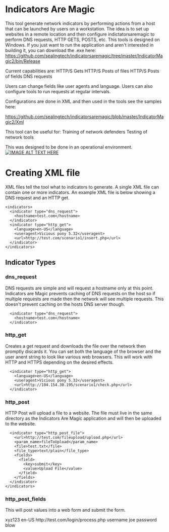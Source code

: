 # Indicators Are Magic

This tool generate network indicators by performing actions from a host that can be launched by users on a workstation.  The idea is to set up websites in a remote location and then configure indictatorsaremagic to perform DNS requests, HTTP GETS, POSTS, etc.  This tools is designed on Windows.  If you just want to run the application and aren't interested in building it, you can download the .exe here:
https://github.com/sealingtech/indicatorsaremagic/tree/master/IndicatorMagic2/bin/Release

Current capabilities are: 
HTTP/S Gets
HTTP/S Posts of files
HTTP/S Posts of fields
DNS requests

Users can change fields like user agents and language.  Users can also configure tools to run requests at regular intervals.

Configurations are done in XML and then used in the tools see the samples here:

https://github.com/sealingtech/indicatorsaremagic/blob/master/IndicatorMagic2/Xml
 
This tool can be useful for:
Training of network defenders
Testing of network tools

This was designed to be done in an operational environment.
[![IMAGE ALT TEXT HERE](http://img.youtube.com/vi/hZPeRvcwLms/0.jpg)](https://www.youtube.com/watch?v=hZPeRvcwLms)


# Creating XML file
XML files tell the tool what to indicators to generate.  A single XML file can contain one or more indicators.  An example XML file is below showing a DNS request and an HTTP get.

```
<indicators>
  <indicator type="dns_request">
    <hostname>test.com</hostname>
  </indicator>
  <indicator type="http_get">
    <language>en-US</language>
    <useragent>Vicious pony 5.32</useragent>
    <url>http://test.com/scenario1/insert.php</url>
  </indicator>
</indicators>
```


## Indicator Types
### dns_request
DNS requests are simple and will request a hostname only at this point.  Indicators are Magic prevents caching of DNS requests on the host so if multiple requests are made then the network will see multiple requests.  This doesn't prevent caching on the hosts DNS server though.

```
  <indicator type="dns_request">
    <hostname>test.com</hostname>
  </indicator>
```

### http_get
Creates a get request and downloads the file over the network then promptly discards it.  You can set both the language of the browser and the user anent string to look like various web browsers.  This will work with HTTP and HTTPS depending on the desired effects.

```
  <indicator type="http_get">
    <language>en-US</language>
    <useragent>Vicious pony 5.32</useragent>
    <url>http://104.154.30.195/scenario1/check.php</url>
  </indicator>
```

### http_post
HTTP Post will upload a file to a website.  The file must live in the same directory as the Indicators Are Magic application and will then be uploaded to the website.
```
  <indicator type="http_post_file">
    <url>http://test.com/fileupload/upload.php</url>
    <param_name>fileToUpload</param_name>
    <file>test.txt</file>
    <file_type>text/plain</file_type>
    <fields>
      <field>
        <key>submit</key>
        <value>Upload File</value>
      </field>
    </fields>
  </indicator>
</indicators>
```

### http_post_fields
This will post values into a web form and submit the form.

  <indicator type="http_post_fields">
    <useragent>xyz123</useragent>
    <language>en-US</language>
    <url>http://test.com/login/process.php</url>
    <fields>
      <field>
        <key>username</key>
        <value>joe</value>
      </field>
      <field>
        <key>password</key>
        <value>blow</value>
      </field>
    </fields>
  </indicator>
